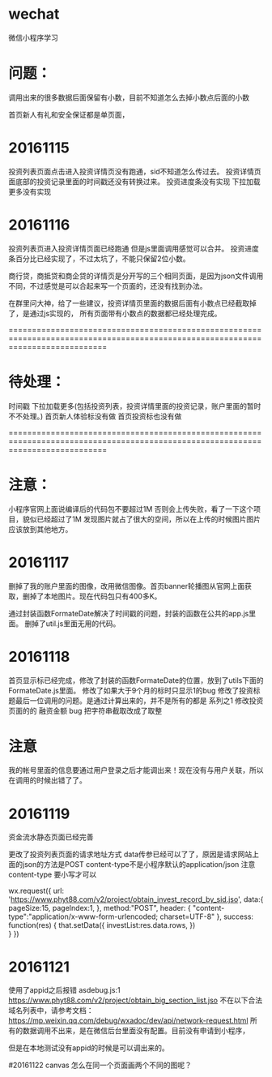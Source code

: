 # wechat
微信小程序学习

# 问题：
调用出来的很多数据后面保留有小数，目前不知道怎么去掉小数点后面的小数

首页新人有礼和安全保证都是单页面，

# 20161115
投资列表页面点击进入投资详情页没有跑通，sid不知道怎么传过去。
投资详情页面底部的投资记录里面的时间戳还没有转换过来。
投资进度条没有实现
下拉加载更多没有实现

# 20161116
投资列表页进入投资详情页面已经跑通 但是js里面调用感觉可以合并。
投资进度条百分比已经实现了，不过太坑了，不能只保留2位小数。

商行贷，商抵贷和商企贷的详情页是分开写的三个相同页面，是因为json文件调用不同，不过感觉是可以合起来写一个页面的，还没有找到办法。


在群里问大神，给了一些建议，投资详情页里面的数据后面有小数点已经截取掉了，是通过js实现的，
所有页面带有小数点的数据都已经处理完成。

=================================================================================================================================

# 待处理：
时间戳
下拉加载更多(包括投资列表，投资详情里面的投资记录，账户里面的暂时不不处理。)
首页新人体验标没有做
首页投资标也没有做

=================================================================================================================================


# 注意：
小程序官网上面说编译后的代码包不要超过1M 否则会上传失败，看了一下这个项目，貌似已经超过了1M 
发现图片就占了很大的空间，所以在上传的时候图片图片应该放到其他地方。


# 20161117 
删掉了我的账户里面的图像，改用微信图像。首页banner轮播图从官网上面获取，删掉了本地图片。现在代码包只有400多K。

通过封装函数FormateDate解决了时间戳的问题，封装的函数在公共的app.js里面。
删掉了util.js里面无用的代码。


# 20161118 
首页显示标已经完成，修改了封装的函数FormateDate的位置，放到了utils下面的FormateDate.js里面。
修改了如果大于9个月的标时只显示1的bug
修改了投资标题最后一位调用的问题。是通过计算出来的，并不是所有的都是 系列之1 
修改投资页面的的 融资金额 bug  把字符串截取改成了取整

# 注意
我的帐号里面的信息要通过用户登录之后才能调出来！现在没有与用户关联，所以在调用的时候出错了了。

# 20161119 
资金流水静态页面已经完善

更改了投资列表页面的请求地址方式 data传参已经可以了了，原因是请求网站上面的json的方法是POST content-type不是小程序默认的application/json
注意 content-type 要小写才可以

wx.request({
      url: 'https://www.phyt88.com/v2/project/obtain_invest_record_by_sid.jso',
      data:{
        pageSize:15,
        pageIndex:1,
      },
      method:"POST",
      header: {
          "content-type":"application/x-www-form-urlencoded; charset=UTF-8"
      },
      success: function(res) {
        that.setData({
            investList:res.data.rows,
          })  
      }
    })

# 20161121
使用了appid之后报错
asdebug.js:1  https://www.phyt88.com/v2/project/obtain_big_section_list.jso 不在以下合法域名列表中，请参考文档：https://mp.weixin.qq.com/debug/wxadoc/dev/api/network-request.html
所有的数据调用不出来，是在微信后台里面没有配置。目前没有申请到小程序，

但是在本地测试没有appid的时候是可以调出来的。


#20161122
canvas 怎么在同一个页面画两个不同的图呢？